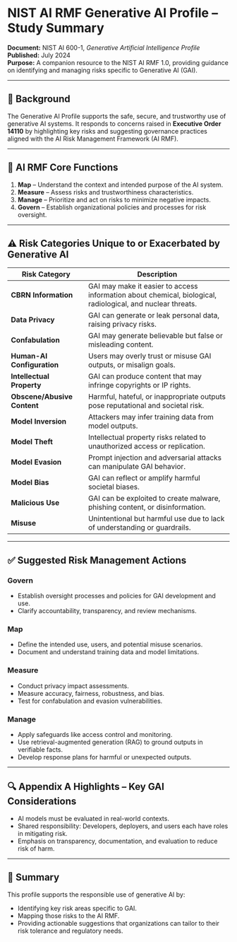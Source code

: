 # NIST AI RMF Generative AI Profile – Study Summary

**Document:** NIST AI 600-1, *Generative Artificial Intelligence Profile*  
**Published:** July 2024  
**Purpose:** A companion resource to the NIST AI RMF 1.0, providing guidance on identifying and managing risks specific to Generative AI (GAI).

---

## 📌 Background

The Generative AI Profile supports the safe, secure, and trustworthy use of generative AI systems. It responds to concerns raised in **Executive Order 14110** by highlighting key risks and suggesting governance practices aligned with the AI Risk Management Framework (AI RMF).

---

## 🧭 AI RMF Core Functions

1. **Map** – Understand the context and intended purpose of the AI system.  
2. **Measure** – Assess risks and trustworthiness characteristics.  
3. **Manage** – Prioritize and act on risks to minimize negative impacts.  
4. **Govern** – Establish organizational policies and processes for risk oversight.

---

## ⚠️ Risk Categories Unique to or Exacerbated by Generative AI

| Risk Category               | Description |
|----------------------------|-------------|
| **CBRN Information**       | GAI may make it easier to access information about chemical, biological, radiological, and nuclear threats. |
| **Data Privacy**           | GAI can generate or leak personal data, raising privacy risks. |
| **Confabulation**          | GAI may generate believable but false or misleading content. |
| **Human-AI Configuration** | Users may overly trust or misuse GAI outputs, or misalign goals. |
| **Intellectual Property**  | GAI can produce content that may infringe copyrights or IP rights. |
| **Obscene/Abusive Content**| Harmful, hateful, or inappropriate outputs pose reputational and societal risk. |
| **Model Inversion**        | Attackers may infer training data from model outputs. |
| **Model Theft**            | Intellectual property risks related to unauthorized access or replication. |
| **Model Evasion**          | Prompt injection and adversarial attacks can manipulate GAI behavior. |
| **Model Bias**             | GAI can reflect or amplify harmful societal biases. |
| **Malicious Use**          | GAI can be exploited to create malware, phishing content, or disinformation. |
| **Misuse**                 | Unintentional but harmful use due to lack of understanding or guardrails. |

---

## ✅ Suggested Risk Management Actions

### Govern
- Establish oversight processes and policies for GAI development and use.
- Clarify accountability, transparency, and review mechanisms.

### Map
- Define the intended use, users, and potential misuse scenarios.
- Document and understand training data and model limitations.

### Measure
- Conduct privacy impact assessments.
- Measure accuracy, fairness, robustness, and bias.
- Test for confabulation and evasion vulnerabilities.

### Manage
- Apply safeguards like access control and monitoring.
- Use retrieval-augmented generation (RAG) to ground outputs in verifiable facts.
- Develop response plans for harmful or unexpected outputs.

---

## 🔍 Appendix A Highlights – Key GAI Considerations

- AI models must be evaluated in real-world contexts.
- Shared responsibility: Developers, deployers, and users each have roles in mitigating risk.
- Emphasis on transparency, documentation, and evaluation to reduce risk of harm.

---

## 🧠 Summary

This profile supports the responsible use of generative AI by:
- Identifying key risk areas specific to GAI.
- Mapping those risks to the AI RMF.
- Providing actionable suggestions that organizations can tailor to their risk tolerance and regulatory needs.
